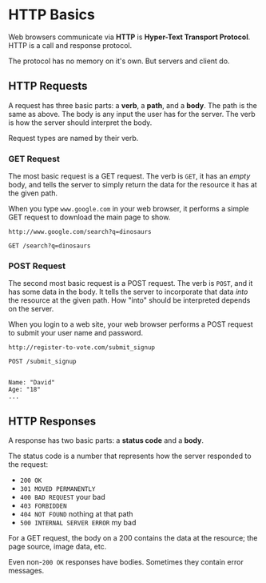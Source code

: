 # HTTP Basics

Web browsers communicate via **HTTP** is **Hyper-Text Transport Protocol**.
HTTP is a call and response protocol.

The protocol has no memory on it's own.
But servers and client do.

## HTTP Requests

A request has three basic parts: a **verb**, a **path**, and a **body**.
The path is the same as above.
The body is any input the user has for the server.
The verb is how the server should interpret the body.

Request types are named by their verb.

### GET Request

The most basic request is a GET request.
The verb is `GET`, it has an _empty_ body, and tells the server to simply return the data for the resource it has at the given path.

When you type `www.google.com` in your web browser, it performs a simple GET request to download the main page to show.

```
http://www.google.com/search?q=dinosaurs

GET /search?q=dinosaurs
```

### POST Request

The second most basic request is a POST request.
The verb is `POST`, and it has some data in the body.
It tells the server to incorporate that data _into_ the resource at the given path.
How "into" should be interpreted depends on the server.

When you login to a web site, your web browser performs a POST request to submit your user name and password.

```
http://register-to-vote.com/submit_signup

POST /submit_signup


Name: "David"
Age: "18"
...
```

## HTTP Responses

A response has two basic parts: a **status code** and a **body**.

The status code is a number that represents how the server responded to the request:

* `200 OK`
* `301 MOVED PERMANENTLY`
* `400 BAD REQUEST` your bad
* `403 FORBIDDEN`
* `404 NOT FOUND` nothing at that path
* `500 INTERNAL SERVER ERROR` my bad

For a GET request, the body on a 200 contains the data at the resource;
the page source, image data, etc.

Even non-`200 OK` responses have bodies.
Sometimes they contain error messages.
